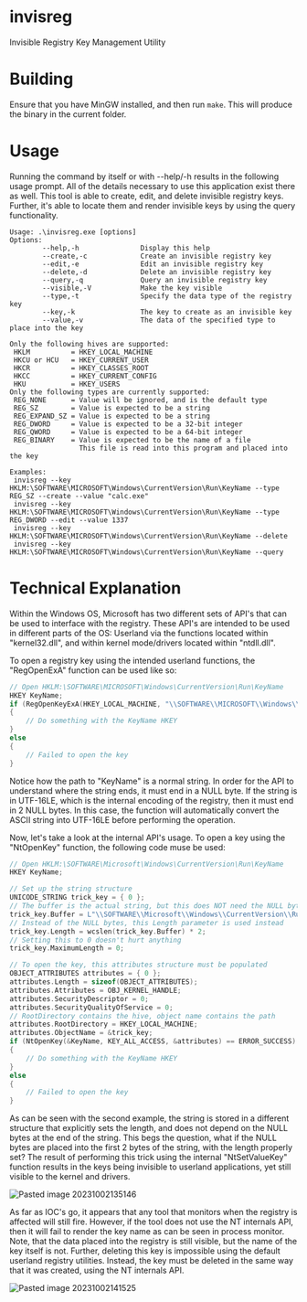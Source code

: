 # invisreg
Invisible Registry Key Management Utility

# Building

Ensure that you have MinGW installed, and then run `make`. This will produce the binary in the current folder.

# Usage

Running the command by itself or with --help/-h results in the following usage prompt. All of the details necessary to use this application exist there as well.
This tool is able to create, edit, and delete invisible registry keys. Further, it's able to locate them and render invisible keys by using the query functionality.

```
Usage: .\invisreg.exe [options]
Options:
        --help,-h               Display this help
        --create,-c             Create an invisible registry key
        --edit,-e               Edit an invisible registry key
        --delete,-d             Delete an invisible registry key
        --query,-q              Query an invisible registry key
        --visible,-V            Make the key visible
        --type,-t               Specify the data type of the registry key
        --key,-k                The key to create as an invisible key
        --value,-v              The data of the specified type to place into the key

Only the following hives are supported:
 HKLM          = HKEY_LOCAL_MACHINE
 HKCU or HCU   = HKEY_CURRENT_USER
 HKCR          = HKEY_CLASSES_ROOT
 HKCC          = HKEY_CURRENT_CONFIG
 HKU           = HKEY_USERS
Only the following types are currently supported:
 REG_NONE      = Value will be ignored, and is the default type
 REG_SZ        = Value is expected to be a string
 REG_EXPAND_SZ = Value is expected to be a string
 REG_DWORD     = Value is expected to be a 32-bit integer
 REG_QWORD     = Value is expected to be a 64-bit integer
 REG_BINARY    = Value is expected to be the name of a file
                 This file is read into this program and placed into the key

Examples:
 invisreg --key HKLM:\SOFTWARE\MICROSOFT\Windows\CurrentVersion\Run\KeyName --type REG_SZ --create --value "calc.exe"
 invisreg --key HKLM:\SOFTWARE\MICROSOFT\Windows\CurrentVersion\Run\KeyName --type REG_DWORD --edit --value 1337
 invisreg --key HKLM:\SOFTWARE\MICROSOFT\Windows\CurrentVersion\Run\KeyName --delete
 invisreg --key HKLM:\SOFTWARE\MICROSOFT\Windows\CurrentVersion\Run\KeyName --query
```

# Technical Explanation

Within the Windows OS, Microsoft has two different sets of API's that can be used to interface with the registry. These API's are intended to be used in different parts of the OS: Userland via the functions located within "kernel32.dll", and within kernel mode/drivers located within "ntdll.dll".

To open a registry key using the intended userland functions, the "RegOpenExA" function can be used like so:

```c
// Open HKLM:\SOFTWARE\MICROSOFT\Windows\CurrentVersion\Run\KeyName
HKEY KeyName;
if (RegOpenKeyExA(HKEY_LOCAL_MACHINE, "\\SOFTWARE\\MICROSOFT\\Windows\\CurrentVersion\\Run\\KeyName", 0, KEY_ALL_ACCESS, &KeyName) == ERROR_SUCCESS)
{
	// Do something with the KeyName HKEY
}
else
{
	// Failed to open the key
}
```

Notice how the path to "KeyName" is a normal string. In order for the API to understand where the string ends, it must end in a NULL byte. If the string is in UTF-16LE, which is the internal encoding of the registry, then it must end in 2 NULL bytes. In this case, the function will automatically convert the ASCII string into UTF-16LE before performing the operation.

Now, let's take a look at the internal API's usage. To open a key using the "NtOpenKey" function, the following code muse be used:

```c
// Open HKLM:\SOFTWARE\Microsoft\Windows\CurrentVersion\Run\KeyName
HKEY KeyName;

// Set up the string structure
UNICODE_STRING trick_key = { 0 };
// The buffer is the actual string, but this does NOT need the NULL bytes
trick_key.Buffer = L"\\SOFTWARE\\Microsoft\\Windows\\CurrentVersion\\Run\\KeyName";
// Instead of the NULL bytes, this Length parameter is used instead
trick_key.Length = wcslen(trick_key.Buffer) * 2;
// Setting this to 0 doesn't hurt anything
trick_key.MaximumLength = 0;

// To open the key, this attributes structure must be populated
OBJECT_ATTRIBUTES attributes = { 0 };
attributes.Length = sizeof(OBJECT_ATTRIBUTES);
attributes.Attributes = OBJ_KERNEL_HANDLE;
attributes.SecurityDescriptor = 0;
attributes.SecurityQualityOfService = 0;
// RootDirectory contains the hive, object name contains the path
attributes.RootDirectory = HKEY_LOCAL_MACHINE;
attributes.ObjectName = &trick_key;
if (NtOpenKey(&KeyName, KEY_ALL_ACCESS, &attributes) == ERROR_SUCCESS)
{
	// Do something with the KeyName HKEY
}
else
{
	// Failed to open the key
}
```

As can be seen with the second example, the string is stored in a different structure that explicitly sets the length, and does not depend on the NULL bytes at the end of the string. This begs the question, what if the NULL bytes are placed into the first 2 bytes of the string, with the length properly set? The result of performing this trick using the internal "NtSetValueKey" function results in the keys being invisible to userland applications, yet still visible to the kernel and drivers.

![Pasted image 20231002135146](https://github.com/NukingDragons/invisreg/assets/9376673/6a915026-b925-4c9b-b079-482d355ce88d)


As far as IOC's go, it appears that any tool that monitors when the registry is affected will still fire. However, if the tool does not use the NT internals API, then it will fail to render the key name as can be seen in process monitor. Note, that the data placed into the registry is still visible, but the name of the key itself is not. Further, deleting this key is impossible using the default userland registry utilities. Instead, the key must be deleted in the same way that it was created, using the NT internals API.

![Pasted image 20231002141525](https://github.com/NukingDragons/invisreg/assets/9376673/ec8a7e3e-c466-46be-ad82-d7b9b5238b93)
